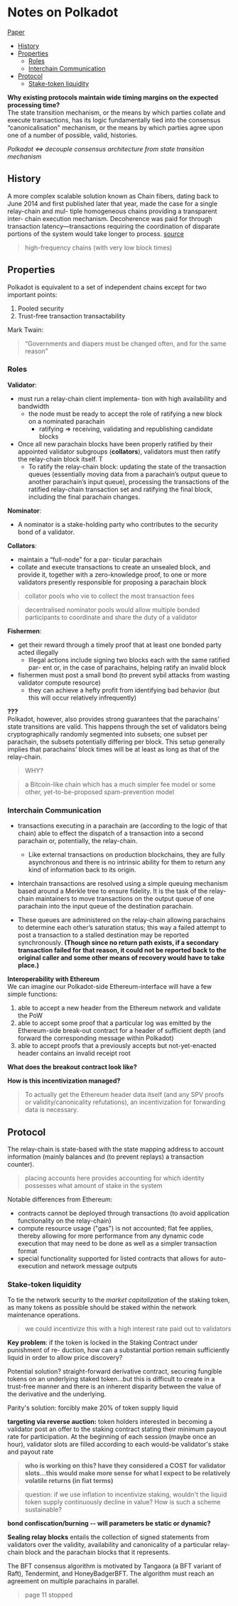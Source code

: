 # Notes on Polkadot

[Paper](https://github.com/polkadot-io/polkadotpaper/raw/master/PolkaDotPaper.pdf)

* [History](#history)
* [Properties](#properties)
    * [Roles](#roles)
    * [Interchain Communication](#communication)
* [Protocol](#protocol)
    * [Stake-token liquidity](#liquidity)

**Why existing protocols maintain wide timing margins on the expected processing time?**<br>
The state transition mechanism, or the means by which parties collate and execute transactions, has its logic fundamentally tied into the consensus “canonicalisation" mechanism, or the means by which parties agree upon one of a number of possible, valid, histories.

*Polkadot <=> decouple consensus architecture from state transition mechanism*

## History <a name = "history"></a>

A more complex scalable solution known as Chain fibers, dating back to June 2014 and first published later that year, made the case for a single relay-chain and mul- tiple homogeneous chains providing a transparent inter- chain execution mechanism. Decoherence was paid for through transaction latency—transactions requiring the coordination of disparate portions of the system would take longer to process. [source](https://github.com/ethereum/wiki/wiki/Chain-Fibers-Redux)

> high-frequency chains (with very low block times)

## Properties <a name = "prooperties"></a>

Polkadot is equivalent to a set of independent chains except for two important points:
1. Pooled security
2. Trust-free transaction transactability

Mark Twain:
> “Governments and diapers must be changed often, and for the same reason”

### Roles <a name = "roles"></a>

**Validator**:<br>
* must run a relay-chain client implementa- tion with high availability and bandwidth
    *  the node must be ready to accept the role of ratifying a new block on a nominated parachain
        * ratifying => receiving, validating and republishing candidate blocks
* Once all new parachain blocks have been properly ratified by their appointed validator subgroups (**collators**), validators must then ratify the relay-chain block itself. T
    * To ratify the relay-chain block: updating the state of the transaction queues (essentially moving data from a parachain’s output queue to another parachain’s input queue), processing the transactions of the ratified relay-chain transaction set and ratifying the final block, including the final parachain changes.
    
**Nominator**: <br>
* A nominator is a stake-holding party who contributes to the security bond of a validator.

**Collators**:<br>
* maintain a “full-node” for a par- ticular parachain
* collate and execute transactions to create an unsealed block, and provide it, together with a zero-knowledge proof, to one or more validators presently responsible for proposing a parachain block

> collator pools who vie to collect the most transaction fees

> decentralised nominator pools would allow multiple bonded participants to coordinate and share the duty of a validator

**Fishermen**:<br>
* get their reward through a timely proof that at least one bonded party acted illegally
    * Illegal actions include signing two blocks each with the same ratified par- ent or, in the case of parachains, helping ratify an invalid block
* fishermen must post a small bond (to prevent sybil attacks from wasting validator compute resource)
    * they can achieve a hefty profit from identifying bad behavior (but this will occur relatively infrequently)

**???**<br>
Polkadot, however, also provides strong guarantees that the parachains’ state transitions are valid. This happens through the set of validators being cryptographically randomly segmented into subsets; one subset per parachain, the subsets potentially differing per block. This setup generally implies that parachains’ block times will be at least as long as that of the relay-chain. 
> WHY?

> a Bitcoin-like chain which has a much simpler fee model or some other, yet-to-be-proposed spam-prevention model

### Interchain Communication <a name="communication"></a>

* transactions executing in a parachain are (according to the logic of that chain) able to effect the dispatch of a transaction into a second parachain or, potentially, the relay-chain. 
    * Like external transactions on production blockchains, they are fully asynchronous and there is no intrinsic ability for them to return any kind of information back to its origin.

* Interchain transactions are resolved using a simple queuing mechanism based around a Merkle tree to ensure fidelity. It is the task of the relay-chain maintainers to move transactions on the output queue of one parachain into the input queue of the destination parachain.

* These queues are administered on the relay-chain allowing parachains to determine each other’s saturation status; this way a failed attempt to post a transaction to a stalled destination may be reported synchronously. 
**(Though since no return path exists, if a secondary transaction failed for that reason, it could not be reported back to the original caller and some other means of recovery would have to take place.)**

**Interoperability with Ethereum**<br>
We can imagine our Polkadot-side Ethereum-interface will have a few simple functions:
1. able to accept a new header from the Ethereum network and validate the PoW
2. able to accept some proof that a particular log was emitted by the Ethereum-side break-out contract for a header of sufficient depth (and forward the corresponding message within Polkadot)
3. able to accept proofs that a previously accepts but not-yet-enacted header contains an invalid receipt root

**What does the breakout contract look like?**

**How is this incentivization managed?**<br>
> To actually get the Ethereum header data itself (and any SPV proofs or validity/canonicality refutations), an incentivization for forwarding data is necessary.

## Protocol <a name="protocol"></a>
The relay-chain is state-based with the state mapping address to account information (mainly balances and (to prevent replays) a transaction counter).
> placing accounts here provides accounting for which identity possesses what amount of stake in the system

Notable differences from Ethereum:
* contracts cannot be deployed through transactions (to avoid application functionality on the relay-chain)
* compute resource usage ("gas") is not accounted; flat fee applies, thereby allowing for more performance from any dynamic code execution that may need to be done as well as a simpler transaction format
* special functionality supported for listed contracts that allows for auto-execution and network message outputs

### Stake-token liquidity <a name="liquidity"></a>

To tie the network security to the *market capitalization* of the staking token, as many tokens as possible should be staked within the network maintenance operations.
> we could incentivize this with a high interest rate paid out to validators

**Key problem**: if the token is locked in the Staking Contract under punishment of re- duction, how can a substantial portion remain sufficiently liquid in order to allow price discovery?

Potential solution? straight-forward derivative contract, securing fungible tokens on an underlying staked token...but this is difficult to create in a trust-free manner and there is an inherent disparity between the value of the derivative and the underlying.

Parity's solution: forcibly make 20% of token supply liquid

**targeting via reverse auction:** token holders interested in becoming a validator post an offer to the staking contract stating their minimum payout rate for participation. At the beginning of each session (maybe once an hour), validator slots are filled according to each would-be validator's stake and payout rate

> **who is working on this? have they considered a COST for validator slots...this would make more sense for what I expect to be relatively volatile returns (in fiat terms)**

> question: if we use inflation to incentivize staking, wouldn't the liquid token supply continuously decline in value? How is such a scheme sustainable?

**bond confiscation/burning -- will parameters be static or dynamic?**

**Sealing relay blocks** entails the collection of signed statements from validators over the validity, availability and canonicality of a particular relay-chain block and the parachain blocks that it represents.

The BFT consensus algorithm is motivated by Tangaora (a BFT variant of Raft), Tendermint, and HoneyBadgerBFT. The algorithm must reach an agreement on multiple parachains in parallel.

> page 11 stopped